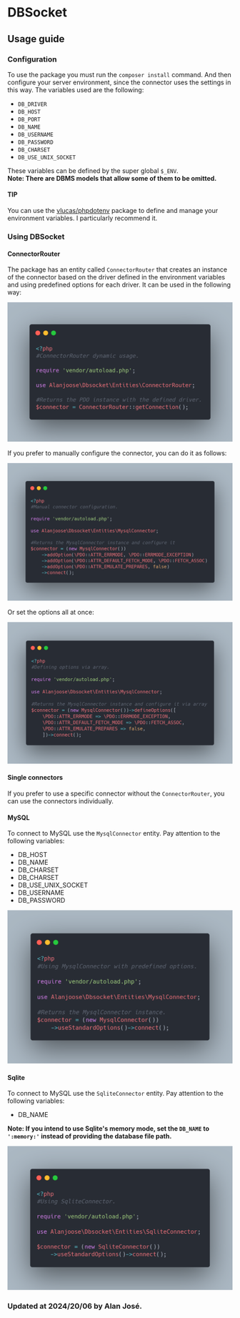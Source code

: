 # DBSocket

## Usage guide

### Configuration

<p>
    To use the package you must run the <code>composer install</code> command. And then configure
    your server environment, since the connector uses the settings in this way.
    The variables used are the following:
</p>
<ul>
    <li><code>DB_DRIVER</code></li>
    <li><code>DB_HOST</code></li>
    <li><code>DB_PORT</code></li>
    <li><code>DB_NAME</code></li>
    <li><code>DB_USERNAME</code></li>
    <li><code>DB_PASSWORD</code></li>
    <li><code>DB_CHARSET</code></li>
    <li><code>DB_USE_UNIX_SOCKET</code></li>
</ul>
<p>
    These variables can be defined by the super global <code>$_ENV</code>.<br>
    <b>Note: There are DBMS models that allow some of them to be omitted.</b>
</p>

#### TIP
<p>
    You can use the <a href="https://packagist.org/packages/vlucas/phpdotenv" target="_blank">vlucas/phpdotenv</a>
    package to define and manage your environment variables. I particularly recommend it.
</p>

### Using DBSocket

#### ConnectorRouter

<p>
    The package has an entity called <code>ConnectorRouter</code> that creates an instance of the connector based on the driver
    defined in the environment variables and using predefined options for each driver. It can be used in the following way:
</p>

![ConnectorRouter usage example.](./img/connectorrouter_dynamic_usage.png)

<p>
    If you prefer to manually configure the connector, you can do it as follows:
</p>

![ConnectorRouter config one at time.](./img/manual_connector_config.png)

<p>
    Or set the options all at once:
</p>

![ConnectorRouter config by options set.](./img/defining_options_via_array.png)

#### Single connectors

<p>
    If you prefer to use a specific connector without the <code>ConnectorRouter</code>, you can use the connectors individually.
</p>

#### MySQL

<p>
    To connect to MySQL use the <code>MysqlConnector</code> entity. Pay attention to the following variables:
</p>

<ul>
    <li>DB_HOST</li>
    <li>DB_NAME</li>
    <li>DB_CHARSET</li>
    <li>DB_CHARSET</li>
    <li>DB_USE_UNIX_SOCKET</li>
    <li>DB_USERNAME</li>
    <li>DB_PASSWORD</li>
</ul>

![MysqlConnector usage.](./img/mysqlconnector_example.png)

#### Sqlite

<p>
    To connect to MySQL use the <code>SqliteConnector</code> entity. Pay attention to the following variables:
</p>

<ul>
    <li>DB_NAME</li>
</ul>

<p>
    <b>Note: If you intend to use Sqlite's memory mode, set the <code>DB_NAME</code> to <code>':memory:'</code> instead of providing the database file path.</b>
</p>

![SqliteConnector usage.](./img/sqliteconnector_example.png)

### Updated at 2024/20/06 by Alan José.